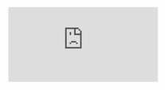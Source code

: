 <p><iframe frameborder="0" scrolling="no" src="https://docs.google.com/presentation/d/e/2PACX-1vQOrEWHXSdctERHIYk2Dtq4p8rSmNmh7PFxAiWt4wuDpJuGJf89ozHQZvYnvp8DKWJdhokQjJWdNFHi/embed?start=false&amp;loop=false&amp;delayms=3000"></iframe></p>